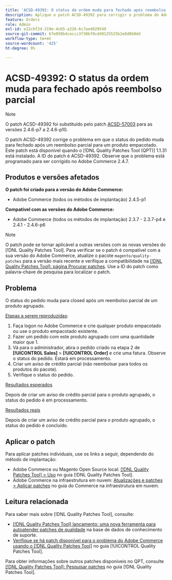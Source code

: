 ```yaml
---
title: 'ACSD-49392: O status da ordem muda para fechado após reembolso parcial'
description: Aplique o patch ACSD-49392 para corrigir o problema do Adobe Commerce em que o status do pedido muda para fechado após um reembolso parcial para um produto empacotado.
feature: Orders
role: Admin
exl-id: e12cbf2d-219e-4cb5-a226-6c7ae4929549
source-git-commit: 67e050b4ceccc3f30bf8cd49125525b2e8d8b0dd
workflow-type: tm+mt
source-wordcount: '425'
ht-degree: 0%

---
```


# ACSD-49392: O status da ordem muda para fechado após reembolso parcial

>[!NOTE]
>
>O patch ACSD-49392 foi substituído pelo patch [ACSD-57003](https://experienceleague.adobe.com/pt-br/docs/commerce-operations/tools/quality-patches-tool/patches-available-in-qpt/v1-1-46/acsd-57003-order-status-changed-to-complete-instead-of-processing) para as versões 2.4.6-p7 a 2.4.6-p10.

O patch ACSD-49392 corrige o problema em que o status do pedido muda para fechado após um reembolso parcial para um produto empacotado. Este patch está disponível quando o [!DNL Quality Patches Tool (QPT)] 1.1.31 está instalado. A ID do patch é ACSD-49392. Observe que o problema está programado para ser corrigido no Adobe Commerce 2.4.7.

## Produtos e versões afetados

**O patch foi criado para a versão do Adobe Commerce:**

* Adobe Commerce (todos os métodos de implantação) 2.4.5-p1

**Compatível com as versões do Adobe Commerce:**

* Adobe Commerce (todos os métodos de implantação) 2.3.7 - 2.3.7-p4 e 2.4.1 - 2.4.6-p6

>[!NOTE]
>
>O patch pode se tornar aplicável a outras versões com as novas versões do [!DNL Quality Patches Tool]. Para verificar se o patch é compatível com a sua versão do Adobe Commerce, atualize o pacote `magento/quality-patches` para a versão mais recente e verifique a compatibilidade na [[!DNL Quality Patches Tool]: página Procurar patches](https://experienceleague.adobe.com/tools/commerce-quality-patches/index.html?lang=pt-BR). Use a ID do patch como palavra-chave de pesquisa para localizar o patch.

## Problema

O status do pedido muda para closed após um reembolso parcial de um produto agrupado.

<u>Etapas a serem reproduzidas</u>:

1. Faça logon no Adobe Commerce e crie qualquer produto empacotado ou use o produto empacotado existente.
1. Fazer um pedido com este produto agrupado com uma quantidade maior que 1.
1. Vá para o administrador, abra o pedido criado na etapa 2 de **[!UICONTROL Sales]** > **[!UICONTROL Order]** e crie uma fatura. Observe o status do pedido. Estará em processamento.
1. Criar um aviso de crédito parcial (não reembolsar para todos os produtos do pacote).
1. Verifique o status do pedido.

<u>Resultados esperados</u>

Depois de criar um aviso de crédito parcial para o produto agrupado, o status do pedido é em processamento.

<u>Resultados reais</u>

Depois de criar um aviso de crédito parcial para o produto agrupado, o status do pedido é concluído.

## Aplicar o patch

Para aplicar patches individuais, use os links a seguir, dependendo do método de implantação:

* Adobe Commerce ou Magento Open Source local: [[!DNL Quality Patches Tool] > Uso](/help/tools/quality-patches-tool/usage.md) no guia [!DNL Quality Patches Tool].
* Adobe Commerce na infraestrutura em nuvem: [Atualizações e patches > Aplicar patches](https://experienceleague.adobe.com/docs/commerce-cloud-service/user-guide/develop/upgrade/apply-patches.html?lang=pt-BR) no guia do Commerce na infraestrutura em nuvem.

## Leitura relacionada

Para saber mais sobre [!DNL Quality Patches Tool], consulte:

* [[!DNL Quality Patches Tool] lançamento: uma nova ferramenta para autoatender patches de qualidade](https://experienceleague.adobe.com/pt-br/docs/commerce-knowledge-base/kb/announcements/commerce-announcements/magento-quality-patches-released-new-tool-to-self-serve-quality-patches) na base de dados de conhecimento de suporte.
* [Verifique se há patch disponível para o problema do Adobe Commerce usando o  [!DNL Quality Patches Tool]](/help/tools/quality-patches-tool/patches-available-in-qpt/check-patch-for-magento-issue-with-magento-quality-patches.md) no guia [!UICONTROL Quality Patches Tool].


Para obter informações sobre outros patches disponíveis no QPT, consulte [[!DNL Quality Patches Tool]: Pesquisar patches](https://experienceleague.adobe.com/tools/commerce-quality-patches/index.html?lang=pt-BR) no guia [!DNL Quality Patches Tool].
